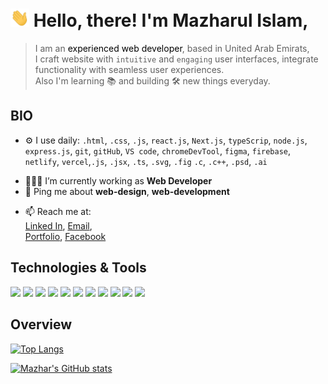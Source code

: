 # <img src="https://raw.githubusercontent.com/Maaazhar/Maaazhar/main/wave.gif" width="30px"> Hello, there! I'm Mazharul Islam,
> I am an <span style="color:#000">experienced web developer</span>, based in United Arab Emirats, 
<br>I craft website with `intuitive` and `engaging` user interfaces, integrate functionality with seamless user experiences.
<br>Also I'm learning 📚 and building 🛠️ new things everyday.
> 
## BIO
- ⚙️ I use daily: `.html`, `.css`, `.js`, `react.js`, `Next.js`, `typeScrip`, `node.js`, `express.js`, `git`, `gitHub`, `VS code`, `chromeDevTool`, `figma`, `firebase`, `netlify`, `vercel`,`.js`, `.jsx`, `.ts`,  `.svg`, `.fig` `.c`, `.c++`, `.psd`, `.ai`
<!-- - 🌍  -->
- 👨🏻‍💻 I’m currently working as **Web Developer**
- 💬 Ping me about **web-design**, **web-development** 
 <!-- and **anime** :stuck_out_tongue_closed_eyes: -->
- 📫 Reach me at:
<br>  [Linked In](https://www.linkedin.com/in/maaazhar/),   [Email](mailto:mailformazhar@gmail.com/),
<br>  [Portfolio](https://mazharul-islam.web.app/),   [Facebook](https://www.facebook.com/maaazhaaar/)
<!-- - ⚡️ Fun fact: I'm a huge fan of **Anime** -->

## Technologies & Tools
![](https://img.shields.io/badge/OS-Windows-informational?style=flat&logo=windows&logoColor=white&color=628FDB)
![](https://img.shields.io/badge/Editor-VS&nbsp;Code-informational?style=flat&logo=visual%20studio&logoColor=white&color=628FDB)
![](https://img.shields.io/badge/Browser-Brave-informational?style=flat&logo=brave&logoColor=white&color=628FDB)
![](https://img.shields.io/badge/Code-HTML-informational?style=flat&logo=html5&logoColor=white&color=628FDB)
![](https://img.shields.io/badge/Code-CSS-informational?style=flat&logo=css3&logoColor=white&color=628FDB)
![](https://img.shields.io/badge/Code-Javascript-informational?style=flat&logo=javascript&logoColor=white&color=628FDB)
![](https://img.shields.io/badge/Code-React-informational?style=flat&logo=react&logoColor=white&color=628FDB)
![](https://img.shields.io/badge/Shell-Git&nbsp;Bash-informational?style=flat&logo=git&logoColor=white&color=628FDB)
![](https://img.shields.io/badge/Tool-Photoshop-informational?style=flat&logo=adobe%20photoshop&logoColor=white&color=628FDB)
![](https://img.shields.io/badge/Tool-Illustrator-informational?style=flat&logo=adobe%20illustrator&logoColor=white&color=628FDB)
![](https://img.shields.io/badge/Tool-Adobe&nbsp;XD-informational?style=flat&logo=adobe%20xd&logoColor=white&color=628FDB)

## Overview

[![Top Langs](https://github-readme-stats.vercel.app/api/top-langs/?username=maaazhar&layout=compact&theme=tokyonight)](https://github.com/Maaazhar/github-readme-stats)

[![Mazhar's GitHub stats](https://github-readme-stats.vercel.app/api?username=maaazhar&count_private=true&show_icons=true&theme=tokyonight)](https://github.com/Maaazhar/github-readme-stats)
